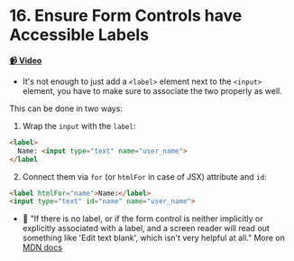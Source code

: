  # 16. Ensure Form Controls have Accessible Labels

**[📹 Video](https://egghead.io/lessons/eslint-ensure-form-controls-have-accessible-labels)**


* It's not enough to just add a `<label>` element next to the `<input>` element, you have to make sure to associate the two properly as well.

This can be done in two ways:

1. Wrap the `input` with the `label`:

```HTML
<label>
  Name: <input type="text" name="user_name">
</label
```

2. Connect them via `for` (or `htmlFor` in case of JSX) attribute and `id`:
```HTML
<label htmlFor="name">Name:</label>
<input type="text" id="name" name="user_name">
```

* 🤔 "If there is no label, or if the form control is neither implicitly or explicitly associated with a label, and a screen reader will read out something like 'Edit text blank', which isn't very helpful at all." More on [MDN docs](https://developer.mozilla.org/en-US/docs/Learn/Forms/How_to_structure_a_web_form) 
